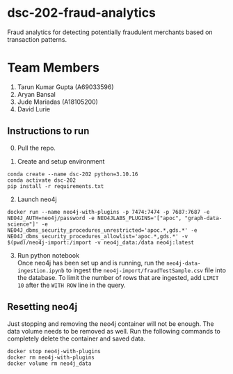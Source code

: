 # dsc-202-fraud-analytics
Fraud analytics for detecting potentially fraudulent merchants based on transaction patterns. 

# Team Members
1. Tarun Kumar Gupta (A69033596)
2. Aryan Bansal 
3. Jude Mariadas (A18105200)
4. David Lurie


## Instructions to run  
0. Pull the repo. 

1. Create and setup environment  
```
conda create --name dsc-202 python=3.10.16
conda activate dsc-202
pip install -r requirements.txt
```  

2. Launch neo4j
```
docker run --name neo4j-with-plugins -p 7474:7474 -p 7687:7687 -e NEO4J_AUTH=neo4j/password -e NEO4JLABS_PLUGINS='["apoc", "graph-data-science"]' -e NEO4J_dbms_security_procedures_unrestricted='apoc.*,gds.*' -e NEO4J_dbms_security_procedures_allowlist='apoc.*,gds.*' -v $(pwd)/neo4j-import:/import -v neo4j_data:/data neo4j:latest
```

3. Run python notebook  
Once neo4j has been set up and is running, run the `neo4j-data-ingestion.ipynb` to ingest the `neo4j-import/fraudTestSample.csv` file into the database. To limit the number of rows that are ingested, add `LIMIT 10` after the `WITH ROW` line in the query. 


## Resetting neo4j  
Just stopping and removing the neo4j container will not be enough. The data volume needs to be removed as well. Run the following commands to completely delete the container and saved data. 
```
docker stop neo4j-with-plugins
docker rm neo4j-with-plugins
docker volume rm neo4j_data
```

